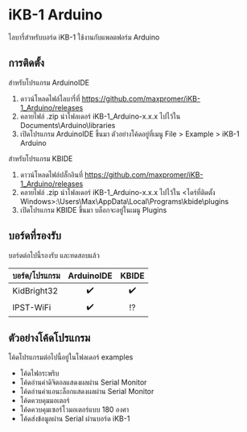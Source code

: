 # iKB-1 Arduino
ไลบารี่สำหรับบอร์ด iKB-1 ใช้งานกับแพลตฟอร์ม Arduino

## การติดตั้ง

สำหรับโปรแกรม ArduinoIDE
 1. ดาวน์โหลดไฟล์ไลบารี่ที่ https://github.com/maxpromer/iKB-1_Arduino/releases
 2. คลายไฟล์ .zip นำโฟลเดอร์ iKB-1_Arduino-x.x.x ไปไว้ใน Documents\Arduino\libraries
 3. เปิดโปรแกรม ArduinoIDE ขึ้นมา ตัวอย่างโค้ดอยู่ที่เมนู File > Example > iKB-1 Arduino
 
สำหรับโปรแกรม KBIDE
 1. ดาวน์โหลดไฟล์ปลั๊กอินที่ https://github.com/maxpromer/iKB-1_Arduino/releases
 2. คลายไฟล์ .zip นำโฟลเดอร์ iKB-1_Arduino-x.x.x ไปไว้ใน <ไดร์ที่ติดตั้ง Windows>:\Users\Max\AppData\Local\Programs\kbide\plugins
 3. เปิดโปรแกรม KBIDE ขึ้นมา บล็อกจะอยู่ในเมนู Plugins
 
## บอร์ดที่รองรับ

บอร์ดต่อไปนี้รองรับ และทดสอบแล้ว

| บอร์ด/โปรแกรม | ArduinoIDE | KBIDE |
| ---- | :--------: | :---: |
| KidBright32 | :heavy_check_mark: | :heavy_check_mark: |
| IPST-WiFi | :heavy_check_mark: | :interrobang: |

## ตัวอย่างโค้ดโปรแกรม

โค้ดโปรแกรมต่อไปนี้อยู่ในโฟลเดอร์ examples

 * โค้ดไฟกระพริบ
 * โค้ดอ่านค่าดิจิตอลแสดงผลผ่าน Serial Monitor
 * โค้ดอ่านค่าแอนะล็อกแสดงผลผ่าน Serial Monitor
 * โค้ดควบคุมมอเตอร์
 * โค้ดควบคุมเซอร์โวมอเตอร์แบบ 180 องศา
 * โค้ดส่งข้อมูลผ่าน Serial ผ่านบอร์ด iKB-1
 

 
